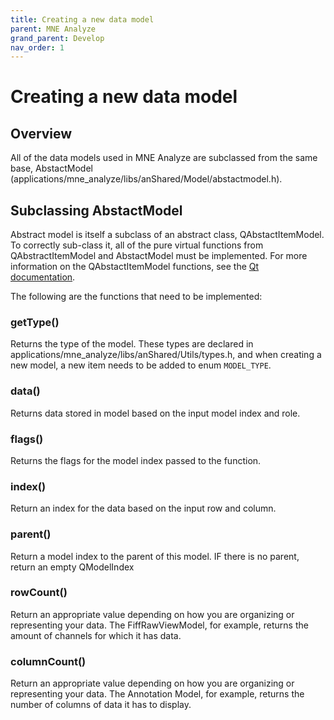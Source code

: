 ```yaml
---
title: Creating a new data model
parent: MNE Analyze
grand_parent: Develop
nav_order: 1
---
```


# Creating a new data model

## Overview

All of the data models used in MNE Analyze are subclassed from the same base, AbstactModel (applications/mne_analyze/libs/anShared/Model/abstactmodel.h).

## Subclassing AbstactModel

Abstract model is itself a subclass of an abstract class, QAbstactItemModel. To correctly sub-class it, all of the pure virtual functions from QAbstractItemModel and AbstactModel must be implemented. For more information on the QAbstactItemModel functions, see the [Qt documentation](https://doc.qt.io/qt-5/qabstractitemmodel.html).

The following are the functions that need to be implemented:

### getType()

Returns the type of the model. These types are declared in applications/mne_analyze/libs/anShared/Utils/types.h, and when creating a new model, a new item needs to be added to enum `MODEL_TYPE`.

### data()

Returns data stored in model based on the input model index and role.

### flags()

Returns the flags for the model index passed to the function.

### index()

Return an index for the data based on the input row and column.

### parent()

Return a model index to the parent of this model. IF there is no parent, return an empty QModelIndex

### rowCount()

Return an appropriate value depending on how you are organizing or representing your data. The FiffRawViewModel, for example, returns the amount of channels for which it has data.

### columnCount()

Return an appropriate value depending on how you are organizing or representing your data. The Annotation Model, for example, returns the number of columns of data it has to display.
